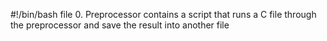 #!/bin/bash
file 0. Preprocessor contains a script that runs a C file through the preprocessor and save the result into another file
